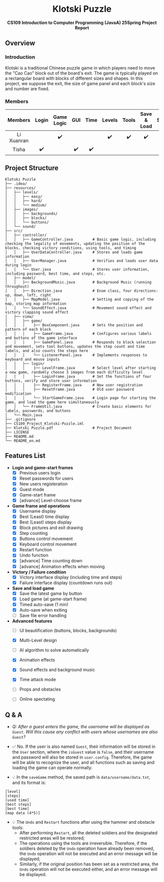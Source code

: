 <div align=center>

# Klotski Puzzle

**CS109 Introduction to Computer Programming (JavaA) 25Spring Project Report**

</div>

## Overview

### Introduction

Klotski is a traditional Chinese puzzle game in which players need to move the "Cao Cao" block out of the board's exit. The game is typically played on a rectangular board with blocks of different sizes and shapes. In this project, we suppose the exit, the size of game panel and each block's size and number are fixed.

### Members

|Members|Login|Game Logic|GUI|Time|Levels|Tools|Save & Load|Sound|
|:---:|:---:|:---:|:---:|:---:|:---:|:---:|:---:|:---:|
|Li Xuanran||✔️|||✔️|✔️|✔️||
|Tisha|✔️||✔️|✔️||||✔️|

## Project Structure

```
Klotski Puzzle
├── .idea/
├── resources/
│   ├── levels/
│   │   ├── easy/
│   │   ├── hard/
│   │   └── medium/
│   ├── images/
│   │   ├── backgrounds/
│   │   ├── blocks/
│   │   └── buttons/
│   └── sound/
├── src/
│   ├── controller/
│   │   ├── GameController.java         # Basic game logic, including checking the legality of movements, updating the position of the blocks, checking victory conditions, using tools, and timing
│   │   ├── UserDataController.java     # Stores and loads game information
│   │   ├── UserManager.java            # Verifies and loads user data during login
│   │   └── User.java                   # Stores user information, including password, best time, and steps, etc.
│   ├── model/
│   │   ├── BackgroundMusic.java        # Background Music (running throughout)
│   │   ├── Direction.java              # Enum class, four directions: up, down, left, right
│   │   ├── MapModel.java               # Setting and copying of the map, storing map information
│   │   └── SoundEffect.java            # Movement sound effect and victory clapping sound effect 
│   ├── view/
│   │   ├── game/
│   │   │    ├── BoxComponent.java      # Sets the position and pattern of each block
│   │   │    ├── GameFrame.java         # Configures various labels and buttons of the game interface
│   │   │    ├── GamePanel.java         # Responds to block selection and movement, sets tool buttons, updates the step count and time labels, and also counts the steps here
│   │   │    └── ListenerPanel.java     # Implements responses to keyboard and mouse inputs 
│   │   ├── login/
│   │   │    ├── LevelFrame.java        # Select level after starting a new game, randomly choose 3 images from each difficulty level
│   │   │    ├── LoginFrame.java        # Set the functions of four buttons, verify and store user information
│   │   │    ├── RegisterFrame.java     # New user registration
│   │   │    ├── ResetFrame.java        # Old user password modification
│   │   │    └── StartGameFrame.java    # Login page for starting the game, and load the game here simultaneously
│   │   └── FrameUtil.java              # Create basic elements for labels, passwords, and buttons 
│   └── Main.java
├── .gitignore
├── CS109_Project_Klotski-Puzzle.iml
├── Klotski Puzzle.pdf                  # Project Document 
├── LICENSE
├── README.md
└── README_en.md
```


## Features List

- **Login and game-start frames**
    - [x] Previous users login
    - [x] Reset passwords for users
    - [x] New users registeration
    - [x] Guest mode
    - [x] Game-start frame
    - [x] [advance] Level-choose frame

- **Game frame and operations**
    - [x] Username display
    - [x] Best (Least) time display
    - [x] Best (Least) steps display
    - [x] Block pictures and exit drawing
    - [x] Step counting
    - [x] Buttons control movement
    - [x] Keyboard control movement
    - [x] Restart function
    - [x] Undo function
    - [x] [advance] Time counting down
    - [x] [advance] Animation effects when moving

- **Victory / Failure condition**
    - [x] Victory interface display (including time and steps)
    - [x] Failure interface display (countdown runs out)

- **Save and load game**
    - [x] Save the latest game by button
    - [x] Load game (at game-start frame)
    - [x] Timed auto-save (1 min)
    - [x] Auto-save when exiting
    - [ ] Save file error handling

- **Advanced features**
    - [ ] UI beautification (buttons, blocks, backgrounds)
    - [x] Multi-Level design
    - [ ] AI algorithm to solve automatically
    - [x] Animation effects
    - [x] Sound effects and background music
    - [x] Time attack mode
    - [ ] Props and obstacles
    - [ ] Online spectating


## Q & A

- *Q: After a guest enters the game, the username will be displayed as `Guest`. Will this cause any conflict with users whose usernames are also `Guest`?*
- ✅ No. If the user is also named `Guest`, their information will be stored in the `User` section, where the `isGuest` value is `false`, and their username and password will also be stored in `user.config`. Therefore, the game will be able to recognize the user, and all functions such as saving and loading the game can operate normally. 

- 💡 In the `saveGame` method, the saved path is `data/username/data.txt`, and its format is: 
```
[level]
[steps]
[used time]
[best steps]
[best time]
[map data (4*5)]
```

- 💡 The `Undo` and `Restart` functions after using the hammer and obstacle tools:
    * After performing `Restart`, all the deleted soldiers and the designated restricted areas will be restored;
    * The operations using the tools are irreversible. Therefore, if the soldiers deleted by the `Undo` operation have already been removed, the `Undo` operation will not be executed and an error message will be displayed;
    * Similarly, if the original position has been set as a restricted area, the `Undo` operation will not be executed either, and an error message will be displayed.
